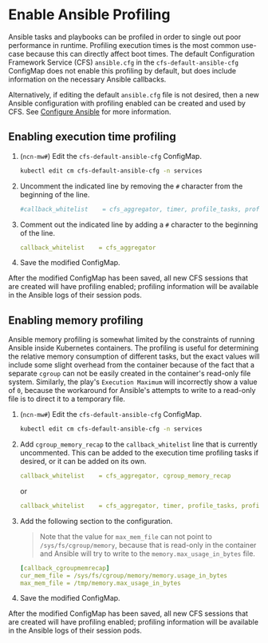 # Enable Ansible Profiling

Ansible tasks and playbooks can be profiled in order to single out poor performance in runtime.
Profiling execution times is the most common use-case because this can directly affect boot times.
The default Configuration Framework Service \(CFS\) `ansible.cfg` in the `cfs-default-ansible-cfg` ConfigMap does not enable this profiling by default, but does include information on the necessary Ansible callbacks.

 Alternatively, if editing the default `ansible.cfg` file is not desired, then a new Ansible configuration with profiling enabled can be created and used by CFS.
 See [Configure Ansible](Configure_Ansible.md) for more information.

## Enabling execution time profiling

1. (`ncn-mw#`) Edit the `cfs-default-ansible-cfg` ConfigMap.

   ```bash
   kubectl edit cm cfs-default-ansible-cfg -n services
   ```

1. Uncomment the indicated line by removing the `#` character from the beginning of the line.

   ```yaml
   #callback_whitelist    = cfs_aggregator, timer, profile_tasks, profile_roles
   ```

1. Comment out the indicated line by adding a `#` character to the beginning of the line.

   ```yaml
   callback_whitelist    = cfs_aggregator
   ```

1. Save the modified ConfigMap.

After the modified ConfigMap has been saved, all new CFS sessions that are created will have profiling enabled; profiling information will be available in the Ansible logs of their session pods.

## Enabling memory profiling

Ansible memory profiling is somewhat limited by the constraints of running Ansible inside Kubernetes containers.
The profiling is useful for determining the relative memory consumption of different tasks,
but the exact values will include some slight overhead from the container because of the fact that a separate `cgroup` can not be easily created in the container's read-only file system.
Similarly, the play's `Execution Maximum` will incorrectly show a value of `0`, because the workaround for Ansible's attempts to write to a read-only file is to direct it to a temporary file.

1. (`ncn-mw#`) Edit the `cfs-default-ansible-cfg` ConfigMap.

   ```bash
   kubectl edit cm cfs-default-ansible-cfg -n services
   ```

1. Add `cgroup_memory_recap` to the `callback_whitelist` line that is currently uncommented.
This can be added to the execution time profiling tasks if desired, or it can be added on its own.  

   ```yaml
   callback_whitelist    = cfs_aggregator, cgroup_memory_recap
   ```

   or

   ```yaml
   callback_whitelist    = cfs_aggregator, timer, profile_tasks, profile_roles, cgroup_memory_recap
   ```

1. Add the following section to the configuration.

   > Note that the value for `max_mem_file` can not point to `/sys/fs/cgroup/memory`, because that is read-only in the container and Ansible will try to write to the `memory.max_usage_in_bytes` file.

   ```yaml
   [callback_cgroupmemrecap]
   cur_mem_file = /sys/fs/cgroup/memory/memory.usage_in_bytes
   max_mem_file = /tmp/memory.max_usage_in_bytes
   ```

1. Save the modified ConfigMap.

After the modified ConfigMap has been saved, all new CFS sessions that are created will have profiling enabled; profiling information will be available in the Ansible logs of their session pods.

